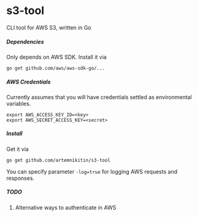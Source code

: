 # s3-tool
CLI tool for AWS S3, written in Go

##### Dependencies

Only depends on AWS SDK. Install it via    
```
go get github.com/aws/aws-sdk-go/...
```

##### AWS Credentials

Currently assumes that you will have credentials settled as environmental variables.   
```
export AWS_ACCESS_KEY_ID=<key>
export AWS_SECRET_ACCESS_KEY=<secret>
```
##### Install
Get it via    
``` 
go get github.com/artemnikitin/s3-tool 
``` 

You can specify parameter ```-log=true``` for logging AWS requests and responses.

##### TODO  
1. Alternative ways to authenticate in AWS